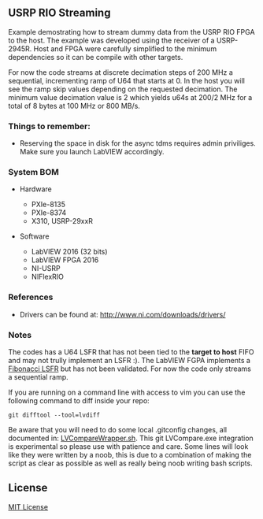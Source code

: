 ## USRP RIO Streaming

Example demostrating how to stream dummy data from the USRP RIO FPGA to the host. The example
was developed using the receiver of a USRP-2945R. Host and FPGA were carefully simplified to
the minimum dependencies so it can be compile with other targets.

For now the code streams at discrete decimation steps of 200 MHz a sequential, incrementing
ramp of U64 that starts at 0. In the host you will see the ramp skip values depending on the
requested decimation. The minimum value decimation value is 2 which yields u64s at 200/2 MHz
for a total of 8 bytes at 100 MHz or 800 MB/s.

### Things to remember:
* Reserving the space in disk for the async tdms requires admin priviliges. Make sure you launch
LabVIEW accordingly.

### System BOM
* Hardware
	- PXIe-8135
	- PXIe-8374
	- X310, USRP-29xxR

* Software
	- LabVIEW 2016 (32 bits)
	- LabVIEW FPGA 2016
	- NI-USRP
	- NIFlexRIO

### References
* Drivers can be found at: http://www.ni.com/downloads/drivers/

### Notes
The codes has a U64 LSFR that has not been tied to the **target to host** FIFO and
may not trully implement an LSFR :). The LabVIEW FGPA implements a [Fibonacci LSFR](https://en.wikipedia.org/wiki/Linear-feedback_shift_register#Fibonacci_LFSRs) but  has not been validated. For now the code only
streams a sequential ramp. 

If you are running on a command line with access to vim you can use the following command to diff inside your repo:

```
git difftool --tool=lvdiff
```
Be aware that you will need to do some local .gitconfig changes, all documented in: [LVCompareWrapper.sh](https://github.com/NISystemsEngineering/USRP-RIO-Streaming/blob/master/LVCompareWrapper.sh). This git LVCompare.exe integration is experimental so please use with patience and care. Some lines will look like they were written by a noob, this is due to a combination of making the script as clear as possible as well as really being noob writing bash scripts.

## License
[MIT License](https://github.com/NISystemsEngineering/USRP-RIO-Streaming/blob/master/LICENSE.md)
